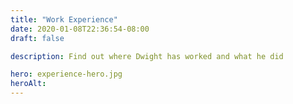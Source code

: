 ```yaml
---
title: "Work Experience"
date: 2020-01-08T22:36:54-08:00
draft: false

description: Find out where Dwight has worked and what he did

hero: experience-hero.jpg
heroAlt:
---
```


